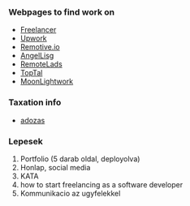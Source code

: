 ### Webpages to find work on

- [Freelancer](https://www.freelancer.com/work/projects/?funnel=true#)
- [Upwork](https://www.upwork.com/)
- [Remotive.io](https://remotive.io/)
- [AngelLisg](https://angel.co/)
- [RemoteLads](https://remoteleads.io/)
- [TopTal](https://www.toptal.com/)
- [MoonLightwork](https://www.moonlightwork.com/)

### Taxation info
- [adozas](https://www.jogiforum.hu/forum/23/43440)

### Lepesek

1. Portfolio (5 darab oldal, deployolva)
2. Honlap, social media
3. KATA
4. how to start freelancing as a software developer
5. Kommunikacio az ugyfelekkel
